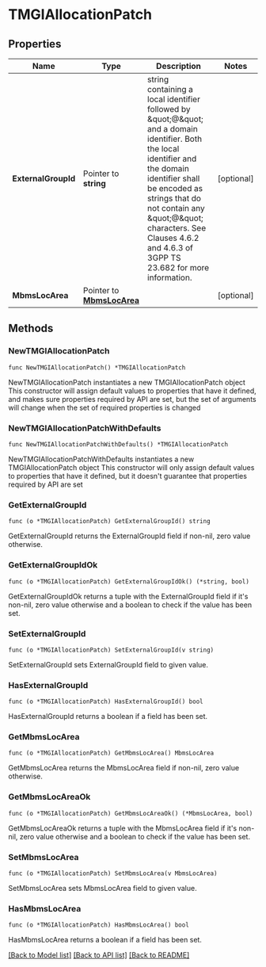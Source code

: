 # TMGIAllocationPatch

## Properties

Name | Type | Description | Notes
------------ | ------------- | ------------- | -------------
**ExternalGroupId** | Pointer to **string** | string containing a local identifier followed by \&quot;@\&quot; and a domain identifier. Both the local identifier and the domain identifier shall be encoded as strings that do not contain any \&quot;@\&quot; characters. See Clauses 4.6.2 and 4.6.3 of 3GPP TS 23.682 for more information. | [optional] 
**MbmsLocArea** | Pointer to [**MbmsLocArea**](MbmsLocArea.md) |  | [optional] 

## Methods

### NewTMGIAllocationPatch

`func NewTMGIAllocationPatch() *TMGIAllocationPatch`

NewTMGIAllocationPatch instantiates a new TMGIAllocationPatch object
This constructor will assign default values to properties that have it defined,
and makes sure properties required by API are set, but the set of arguments
will change when the set of required properties is changed

### NewTMGIAllocationPatchWithDefaults

`func NewTMGIAllocationPatchWithDefaults() *TMGIAllocationPatch`

NewTMGIAllocationPatchWithDefaults instantiates a new TMGIAllocationPatch object
This constructor will only assign default values to properties that have it defined,
but it doesn't guarantee that properties required by API are set

### GetExternalGroupId

`func (o *TMGIAllocationPatch) GetExternalGroupId() string`

GetExternalGroupId returns the ExternalGroupId field if non-nil, zero value otherwise.

### GetExternalGroupIdOk

`func (o *TMGIAllocationPatch) GetExternalGroupIdOk() (*string, bool)`

GetExternalGroupIdOk returns a tuple with the ExternalGroupId field if it's non-nil, zero value otherwise
and a boolean to check if the value has been set.

### SetExternalGroupId

`func (o *TMGIAllocationPatch) SetExternalGroupId(v string)`

SetExternalGroupId sets ExternalGroupId field to given value.

### HasExternalGroupId

`func (o *TMGIAllocationPatch) HasExternalGroupId() bool`

HasExternalGroupId returns a boolean if a field has been set.

### GetMbmsLocArea

`func (o *TMGIAllocationPatch) GetMbmsLocArea() MbmsLocArea`

GetMbmsLocArea returns the MbmsLocArea field if non-nil, zero value otherwise.

### GetMbmsLocAreaOk

`func (o *TMGIAllocationPatch) GetMbmsLocAreaOk() (*MbmsLocArea, bool)`

GetMbmsLocAreaOk returns a tuple with the MbmsLocArea field if it's non-nil, zero value otherwise
and a boolean to check if the value has been set.

### SetMbmsLocArea

`func (o *TMGIAllocationPatch) SetMbmsLocArea(v MbmsLocArea)`

SetMbmsLocArea sets MbmsLocArea field to given value.

### HasMbmsLocArea

`func (o *TMGIAllocationPatch) HasMbmsLocArea() bool`

HasMbmsLocArea returns a boolean if a field has been set.


[[Back to Model list]](../README.md#documentation-for-models) [[Back to API list]](../README.md#documentation-for-api-endpoints) [[Back to README]](../README.md)


